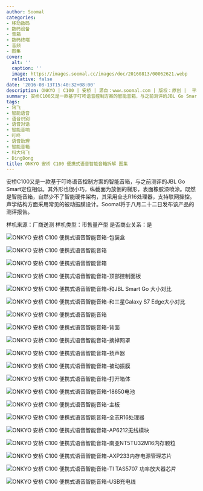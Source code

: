 ```yaml
---
author: Soomal
categories:
- 移动数码
- 数码设备
- 音箱
- 数码终端
- 音频
- 图集
cover:
  alt: ''
  caption: ''
  image: https://images.soomal.cc/images/doc/20160813/00062621.webp
  relative: false
date: '2016-08-13T15:40:32+08:00'
description: ONKYO | C100 | 安桥 | 源自：www.soomal.com | 版权：原创 |  平均/总评分：10.00/10
summary: 安桥C100又是一款基于叮咚语音控制方案的智能音箱，与之前测评的JBL Go Smart定位相似。其外形也很小巧，纵截面为放倒的梯形，表面橡胶漆喷涂。既然是智能音箱，自然少不了智能硬件架构，其采用全志R16处理器，支持联网操控……
tags:
- 讯飞
- 智能语音
- 语音识别
- 语音对话
- 智能音响
- 叮咚
- 语音助理
- 智能音箱
- 科大讯飞
- DingDong
title: ONKYO 安桥 C100 便携式语音智能音箱拆解 图集
---
```


安桥C100又是一款基于叮咚语音控制方案的智能音箱，与之前测评的JBL Go Smart定位相似。其外形也很小巧，纵截面为放倒的梯形，表面橡胶漆喷涂。既然是智能音箱，自然少不了智能硬件架构，其采用全志R16处理器，支持联网操控。声学结构方面采用常见的被动振膜设计。Soomal将于八月二十二日发布该产品的测评报告。



样机来源：厂商送测
样机类型：市售量产型
是否商业关系：是

![ONKYO 安桥 C100 便携式语音智能音箱-包装盒](https://images.soomal.cc/images/doc/20160813/00062601.webp)




![ONKYO 安桥 C100 便携式语音智能音箱](https://images.soomal.cc/images/doc/20160813/00062602.webp)




![ONKYO 安桥 C100 便携式语音智能音箱](https://images.soomal.cc/images/doc/20160813/00062603.webp)




![ONKYO 安桥 C100 便携式语音智能音箱-顶部控制面板](https://images.soomal.cc/images/doc/20160813/00062604.webp)




![ONKYO 安桥 C100 便携式语音智能音箱-和JBL Smart Go 大小对比](https://images.soomal.cc/images/doc/20160813/00062605.webp)




![ONKYO 安桥 C100 便携式语音智能音箱-和三星Galaxy S7 Edge大小对比](https://images.soomal.cc/images/doc/20160813/00062608.webp)




![ONKYO 安桥 C100 便携式语音智能音箱](https://images.soomal.cc/images/doc/20160813/00062606.webp)




![ONKYO 安桥 C100 便携式语音智能音箱-背面](https://images.soomal.cc/images/doc/20160813/00062607.webp)




![ONKYO 安桥 C100 便携式语音智能音箱-摘掉网罩](https://images.soomal.cc/images/doc/20160813/00062609.webp)




![ONKYO 安桥 C100 便携式语音智能音箱-扬声器](https://images.soomal.cc/images/doc/20160813/00062610.webp)




![ONKYO 安桥 C100 便携式语音智能音箱-被动振膜](https://images.soomal.cc/images/doc/20160813/00062611.webp)




![ONKYO 安桥 C100 便携式语音智能音箱-打开箱体](https://images.soomal.cc/images/doc/20160813/00062612.webp)




![ONKYO 安桥 C100 便携式语音智能音箱-18650电池](https://images.soomal.cc/images/doc/20160813/00062613.webp)




![ONKYO 安桥 C100 便携式语音智能音箱-主板](https://images.soomal.cc/images/doc/20160813/00062614.webp)




![ONKYO 安桥 C100 便携式语音智能音箱-全志R16处理器](https://images.soomal.cc/images/doc/20160813/00062615.webp)




![ONKYO 安桥 C100 便携式语音智能音箱-AP6212无线模块](https://images.soomal.cc/images/doc/20160813/00062616.webp)




![ONKYO 安桥 C100 便携式语音智能音箱-南亚NT5TU32M16内存颗粒](https://images.soomal.cc/images/doc/20160813/00062617.webp)




![ONKYO 安桥 C100 便携式语音智能音箱-AXP233内存电源管理芯片](https://images.soomal.cc/images/doc/20160813/00062618.webp)




![ONKYO 安桥 C100 便携式语音智能音箱-TI TAS5707 功率放大器芯片](https://images.soomal.cc/images/doc/20160813/00062619.webp)




![ONKYO 安桥 C100 便携式语音智能音箱-USB充电线](https://images.soomal.cc/images/doc/20160813/00062620.webp)